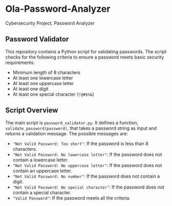 # Ola-Password-Analyzer
Cybersecurity Project, Password Analyzer

## Password Validator

This repository contains a Python script for validating passwords. The script checks for the following criteria to ensure a password meets basic security requirements:

- Minimum length of 8 characters
- At least one lowercase letter
- At least one uppercase letter
- At least one digit
- At least one special character (`!@#$%&`)

## Script Overview

The main script is `password_validator.py`. It defines a function, `validate_password(password)`, that takes a password string as input and returns a validation message. The possible messages are:

- `"Not Valid Password: Too short"`: If the password is less than 8 characters.
- `"Not Valid Password: No lowercase letter"`: If the password does not contain a lowercase letter.
- `"Not Valid Password: No uppercase letter"`: If the password does not contain an uppercase letter.
- `"Not Valid Password: No number"`: If the password does not contain a digit.
- `"Not Valid Password: No special character"`: If the password does not contain a special character.
- `"Valid Password"`: If the password meets all the criteria.
